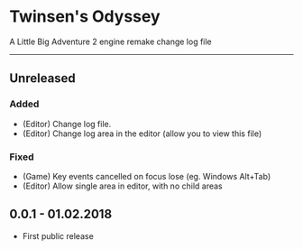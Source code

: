 # Twinsen's Odyssey
A Little Big Adventure 2 engine remake change log file

---

## Unreleased
### Added
* (Editor) Change log file.
* (Editor) Change log area in the editor (allow you to view this file)

### Fixed
* (Game) Key events cancelled on focus lose (eg. Windows Alt+Tab)
* (Editor) Allow single area in editor, with no child areas

## 0.0.1 - 01.02.2018
* First public release

